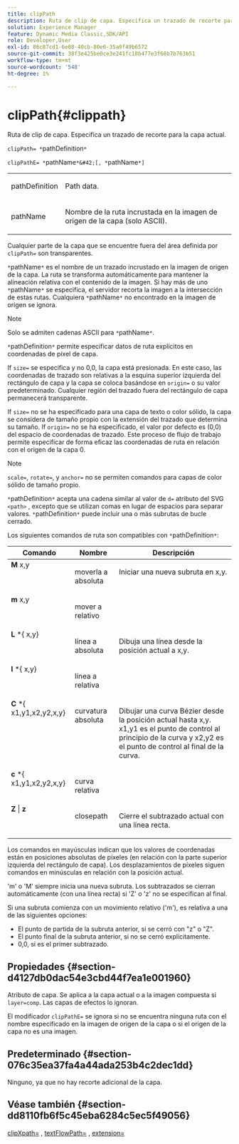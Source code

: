 ```yaml
---
title: clipPath
description: Ruta de clip de capa. Especifica un trazado de recorte para la capa actual.
solution: Experience Manager
feature: Dynamic Media Classic,SDK/API
role: Developer,User
exl-id: 86c87cd1-6e08-40cb-80e6-35a9f49b6572
source-git-commit: 38f3e425be0ce3e241fc18b477e3f68b7b763b51
workflow-type: tm+mt
source-wordcount: '548'
ht-degree: 1%

---
```


# clipPath{#clippath}

Ruta de clip de capa. Especifica un trazado de recorte para la capa actual.

`clipPath= *`pathDefinition`*`

`clipPathE= *`pathName`*&#42;[, *`pathName`*]`

<table id="simpletable_275E2A5FAB804C6388BD110D2ACA3C82"> 
 <tr class="strow"> 
  <td class="stentry"> <p><span class="codeph"> <span class="varname"> pathDefinition</span> </span> </p> </td> 
  <td class="stentry"> <p>Path data. </p></td> 
 </tr> 
 <tr class="strow"> 
  <td class="stentry"> <p><span class="codeph"> <span class="varname"> pathName</span></span> </p> </td> 
  <td class="stentry"> <p>Nombre de la ruta incrustada en la imagen de origen de la capa (solo ASCII). </p></td> 
 </tr> 
</table>

Cualquier parte de la capa que se encuentre fuera del área definida por `clipPath=` son transparentes.

`*`pathName`*` es el nombre de un trazado incrustado en la imagen de origen de la capa. La ruta se transforma automáticamente para mantener la alineación relativa con el contenido de la imagen. Si hay más de uno `*`pathName`*` se especifica, el servidor recorta la imagen a la intersección de estas rutas. Cualquiera `*`pathName`*` no encontrado en la imagen de origen se ignora.

>[!NOTE]
>
>Solo se admiten cadenas ASCII para `*`pathName`*`.

`*`pathDefinition`*` permite especificar datos de ruta explícitos en coordenadas de píxel de capa.

If `size=` se especifica y no 0,0, la capa está presionada. En este caso, las coordenadas de trazado son relativas a la esquina superior izquierda del rectángulo de capa y la capa se coloca basándose en `origin=` o su valor predeterminado. Cualquier región del trazado fuera del rectángulo de capa permanecerá transparente.

If `size=` no se ha especificado para una capa de texto o color sólido, la capa se considera de tamaño propio con la extensión del trazado que determina su tamaño. If `origin=` no se ha especificado, el valor por defecto es (0,0) del espacio de coordenadas de trazado. Este proceso de flujo de trabajo permite especificar de forma eficaz las coordenadas de ruta en relación con el origen de la capa 0.

>[!NOTE]
>
>`scale=`, `rotate=`, y `anchor=` no se permiten comandos para capas de color sólido de tamaño propio.

`*`pathDefinition`*` acepta una cadena similar al valor de `d=` atributo del SVG `<path>` , excepto que se utilizan comas en lugar de espacios para separar valores. `*`pathDefinition`*` puede incluir una o más subrutas de bucle cerrado.

Los siguientes comandos de ruta son compatibles con `*`pathDefinition`*`:

<table id="table_A74DD7A48B1C417D9D4BA46BECEAB981"> 
 <thead> 
  <tr> 
   <th class="entry"> <b> Comando</b> </th> 
   <th class="entry"> <b> Nombre</b> </th> 
   <th class="entry"> <b> Descripción</b> </th> 
  </tr> 
 </thead>
 <tbody> 
  <tr valign="top"> 
   <td> <b> M</b> <span class="varname"> x,y</span> </td> 
   <td> <p> moverla a absoluta </p> </td> 
   <td> <p> Iniciar una nueva subruta en x,y. </p> </td> 
  </tr> 
  <tr valign="top"> 
   <td> <b> m</b> <span class="varname"> x,y</span> </td> 
   <td> <p> mover a relativo </p> </td> 
  </tr> 
  <tr valign="top"> 
   <td> <b> L</b> *{<span class="varname"> x,y</span>} </td> 
   <td> <p> línea a absoluta </p> </td> 
   <td> <p> Dibuja una línea desde la posición actual a x,y. </p> </td> 
  </tr> 
  <tr valign="top"> 
   <td> <b> l</b> *{<span class="varname"> x,y</span>} </td> 
   <td> <p> línea a relativa </p> </td> 
  </tr> 
  <tr valign="top"> 
   <td> <b> C</b> *{<span class="varname"> x1,y1,x2,y2,x,y</span>} </td> 
   <td> <p> curvatura absoluta </p> </td> 
   <td> <p> Dibujar una curva Bézier desde la posición actual hasta x,y. x1,y1 es el punto de control al principio de la curva y x2,y2 es el punto de control al final de la curva. </p> </td> 
  </tr> 
  <tr valign="top"> 
   <td> <b> c</b> *{<span class="varname"> x1,y1,x2,y2,x,y</span>} </td> 
   <td> <p> curva relativa </p> </td> 
  </tr> 
  <tr valign="top"> 
   <td> <b> Z</b> | <b>z</b> </td> 
   <td> <p> closepath </p> </td> 
   <td> <p> Cierre el subtrazado actual con una línea recta. </p> </td> 
  </tr> 
 </tbody> 
</table>

Los comandos en mayúsculas indican que los valores de coordenadas están en posiciones absolutas de píxeles (en relación con la parte superior izquierda del rectángulo de capa). Los desplazamientos de píxeles siguen comandos en minúsculas en relación con la posición actual.

&#39;m&#39; o &#39;M&#39; siempre inicia una nueva subruta. Los subtrazados se cierran automáticamente (con una línea recta) si &#39;Z&#39; o &#39;z&#39; no se especifican al final.

Si una subruta comienza con un movimiento relativo (&#39;m&#39;), es relativa a una de las siguientes opciones:

* El punto de partida de la subruta anterior, si se cerró con &quot;z&quot; o &quot;Z&quot;.
* El punto final de la subruta anterior, si no se cerró explícitamente.
* 0,0, si es el primer subtrazado.

## Propiedades {#section-d4127db0dac54e3cbd44f7ea1e001960}

Atributo de capa. Se aplica a la capa actual o a la imagen compuesta si `layer=comp`. Las capas de efectos lo ignoran.

El modificador `clipPathE=` se ignora si no se encuentra ninguna ruta con el nombre especificado en la imagen de origen de la capa o si el origen de la capa no es una imagen.

## Predeterminado {#section-076c35ea37fa4a44ada253b4c2dec1dd}

Ninguno, ya que no hay recorte adicional de la capa.

## Véase también {#section-dd8110fb6f5c45eba6284c5ec5f49056}

[clipXpath=](../../../../../is-api/http-ref/image-serving-api-ref/c-http-protocol-reference/c-command-reference/r-clipxpath.md#reference-17e5e4da3e044943af8f963f58a45f53) , [textFlowPath=](../../../../../is-api/http-ref/image-serving-api-ref/c-http-protocol-reference/c-command-reference/r-textflowpath.md#reference-0b8d9493d71342f0b6a64a6d221584ef) , [extension=](../../../../../is-api/http-ref/image-serving-api-ref/c-http-protocol-reference/c-command-reference/r-extend.md#reference-7e9156beb285459d830e2d56782a74ac)
